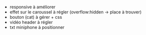 -   responsive à améliorer
-   effet sur le caroussel à régler (overflow:hidden -> place à trouver)
-   bouton (cat) à gérer + css
-   vidéo header à régler
-   txt miniphone à positionner
